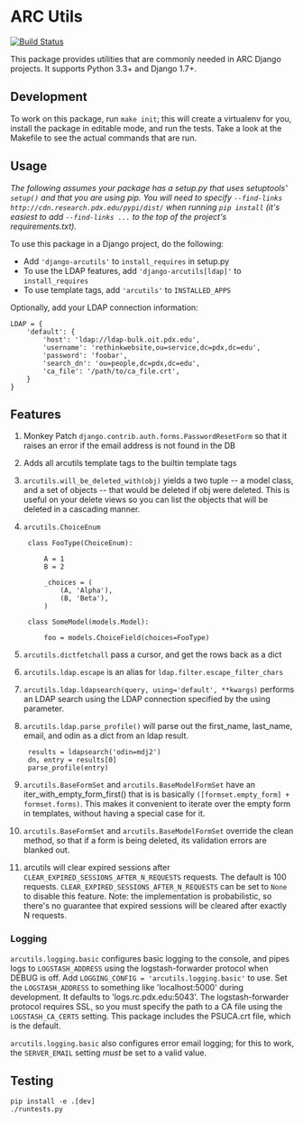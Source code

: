 # ARC Utils

[![Build Status](https://travis-ci.org/PSU-OIT-ARC/django-arcutils.svg?branch=master)](https://travis-ci.org/PSU-OIT-ARC/django-arcutils)

This package provides utilities that are commonly needed in ARC Django projects. It supports Python
3.3+ and Django 1.7+.

## Development

To work on this package, run `make init`; this will create a virtualenv for you, install the
package in editable mode, and run the tests. Take a look at the Makefile to see the actual commands
that are run.

## Usage

_The following assumes your package has a setup.py that uses setuptools' `setup()` and that you are
using pip. You will need to specify `--find-links http://cdn.research.pdx.edu/pypi/dist/` when
running `pip install` (it's easiest to add `--find-links ...` to the top of the project's
requirements.txt)._

To use this package in a Django project, do the following:

- Add `'django-arcutils'` to `install_requires` in setup.py
- To use the LDAP features, add `'django-arcutils[ldap]'` to `install_requires`
- To use template tags, add `'arcutils'` to `INSTALLED_APPS`

Optionally, add your LDAP connection information:

    LDAP = {
        'default': {
            'host': 'ldap://ldap-bulk.oit.pdx.edu',
            'username': 'rethinkwebsite,ou=service,dc=pdx,dc=edu',
            'password': 'foobar',
            'search_dn': 'ou=people,dc=pdx,dc=edu',
            'ca_file': '/path/to/ca_file.crt',
        }
    }

## Features

1. Monkey Patch `django.contrib.auth.forms.PasswordResetForm` so that it raises an error if the
   email address is not found in the DB
1. Adds all arcutils template tags to the builtin template tags
1. `arcutils.will_be_deleted_with(obj)` yields a two tuple -- a model class, and a set of objects
   -- that would be deleted if obj were deleted. This is useful on your delete views so you can
   list the objects that will be deleted in a cascading manner.
1. `arcutils.ChoiceEnum`

        class FooType(ChoiceEnum):

            A = 1
            B = 2

            _choices = (
                (A, 'Alpha'),
                (B, 'Beta'),
            )

        class SomeModel(models.Model):

            foo = models.ChoiceField(choices=FooType)

1. `arcutils.dictfetchall` pass a cursor, and get the rows back as a dict
1. `arcutils.ldap.escape` is an alias for `ldap.filter.escape_filter_chars`
1. `arcutils.ldap.ldapsearch(query, using='default', **kwargs)` performs an LDAP search using the
   LDAP connection specified by the using parameter.
1. `arcutils.ldap.parse_profile()` will parse out the first_name, last_name, email, and odin as
   a dict from an ldap result.

        results = ldapsearch('odin=mdj2')
        dn, entry = results[0]
        parse_profile(entry)

1. `arcutils.BaseFormSet` and `arcutils.BaseModelFormSet` have an iter_with_empty_form_first() that
   is is basically `([formset.empty_form] + formset.forms)`. This makes it convenient to iterate
   over the empty form in templates, without having a special case for it.
1. `arcutils.BaseFormSet` and `arcutils.BaseModelFormSet` override the clean method, so that if
   a form is being deleted, its validation errors are blanked out.
1. arcutils will clear expired sessions after `CLEAR_EXPIRED_SESSIONS_AFTER_N_REQUESTS` requests.
   The default is 100 requests. `CLEAR_EXPIRED_SESSIONS_AFTER_N_REQUESTS` can be set to `None` to
   disable this feature. Note: the implementation is probabilistic, so there's no guarantee that
   expired sessions will be cleared after exactly N requests.

### Logging

`arcutils.logging.basic` configures basic logging to the console, and pipes logs to
`LOGSTASH_ADDRESS` using the logstash-forwarder protocol when DEBUG is off. Add `LOGGING_CONFIG
= 'arcutils.logging.basic'` to use. Set the `LOGSTASH_ADDRESS` to something like 'localhost:5000'
during development. It defaults to 'logs.rc.pdx.edu:5043'. The logstash-forwarder protocol requires
SSL, so you must specify the path to a CA file using the `LOGSTASH_CA_CERTS` setting. This package
includes the PSUCA.crt file, which is the default.

`arcutils.logging.basic` also configures error email logging; for this to work, the `SERVER_EMAIL`
setting *must* be set to a valid value.

## Testing

    pip install -e .[dev]
    ./runtests.py
